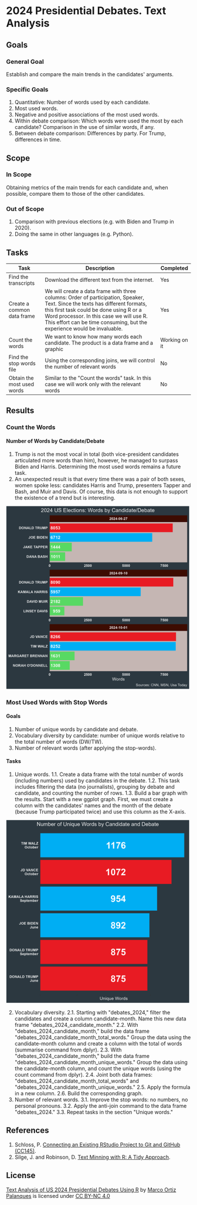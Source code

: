 # 2024 Presidential Debates. Text Analysis

## Goals
### General Goal
Establish and compare the main trends in the candidates' arguments.

### Specific Goals
1. Quantitative: Number of words used by each candidate.
2. Most used words.
3. Negative and positive associations of the most used words.
4. Within debate comparison: Which words were used the most by each candidate? Comparison in the use of similar words, if any.
5. Between debate comparison: Differences by party. For Trump, differences in time.

## Scope
### In Scope
Obtaining metrics of the main trends for each candidate and, when possible, compare them to those of the other candidates.
### Out of Scope
1. Comparison with previous elections (e.g. with Biden and Trump in 2020).
2. Doing the same in other languages (e.g. Python).

## Tasks
Task      |Description         |Completed
----------|--------------------|---------
Find the transcripts|Download the different text from the internet.|Yes
Create a common data frame|We will create a data frame with three columns: Order of participation, Speaker, Text. Since the texts has different formats, this first task could be done using R or a Word processor. In this case we will use R. This effort can be time consuming, but the experience would be invaluable.|Yes
Count the words|We want to know how many words each candidate. The product is a data frame and a graphic|Working on it
Find the stop words file|Using the corresponding joins, we will control the number of relevant words|No
Obtain the most used words|Similar to the "Count the words" task. In this case we will work only with the relevant words|No

## Results
### Count the Words
#### Number of Words by Candidate/Debate
1. Trump is not the most vocal in total (both vice-president candidates articulated more words than him), however, he managed to surpass Biden and Harris. Determining the most used words remains a future task.
2. An unexpected result is that every time there was a pair of both sexes, women spoke less: candidates Harris and Trump, presenters Tapper and Bash, and Muir and Davis. Of course, this data is not enough to support the existence of a trend but is interesting.
<img src="graph/word_count.png" alt="drawing" width="500"/>

### Most Used Words with Stop Words

#### Goals

1. Number of unique words by candidate and debate.
2. Vocabulary diversity by candidate: number of unique words relative to the total number of words (DW/TW).
3. Number of relevant words (after applying the stop-words).

#### Tasks

1. Unique words.
1.1. Create a data frame with the total number of words (including numbers) used by candidates in the debate. 1.2. This task includes filtering the data (no journalists), grouping by debate and candidate, and counting the number of rows.
1.3. Build a bar graph with the results. Start with a new ggplot graph. First, we must create a column with the candidates' names and the month of the debate (because Trump participated twice) and use this column as the X-axis.

<img src="graph/word_unique_words.png" alt="drawing" width="500"/>

2. Vocabulary diversity.
2.1. Starting with "debates_2024," filter the candidates and create a column candidate-month. Name this new data frame "debates_2024_candidate_month." 
2.2. With "debates_2024_candidate_month," build the data frame "debates_2024_candidate_month_total_words."  Group the data using the candidate-month column and create a column with the total of words (summarise command from dplyr).
2.3. With "debates_2024_candidate_month," build the data frame "debates_2024_candidate_month_unique_words." Group the data using the candidate-month column, and count the unique words (using the count command from dplyr).
2.4. Joint both data frames: "debates_2024_candidate_month_total_words" and "debates_2024_candidate_month_unique_words."
2.5. Apply the formula in a new column.
2.6. Build the corresponding graph.
3. Number of relevant words.
3.1. Improve the stop words: no numbers, no personal pronouns.
3.2. Apply the anti-join command to the data frame "debates_2024."
3.3. Repeat tasks in the section "Unique words."

## References
1. Schloss, P. [Connecting an Existing RStudio Project to Git and GitHub (CC145)](https://www.youtube.com/watch?v=bUoN85QvC10).
2. Silge, J. and Robinson, D. [Text Minning with R: A Tidy Approach](https://www.tidytextmining.com/). 

## License
<p xmlns:cc="http://creativecommons.org/ns#" xmlns:dct="http://purl.org/dc/terms/"><a property="dct:title" rel="cc:attributionURL" href="https://github.com/ortizpalanques1/debates_US_2024">Text Analysis of US 2024 Presidential Debates Using R</a> by <a rel="cc:attributionURL dct:creator" property="cc:attributionName" href="https://www.linkedin.com/in/marco-ortiz-palanques-710a556b/">Marco Ortiz Palanques</a> is licensed under <a href="https://creativecommons.org/licenses/by-nc/4.0/?ref=chooser-v1" target="_blank" rel="license noopener noreferrer" style="display:inline-block;">CC BY-NC 4.0<img style="height:22px!important;margin-left:3px;vertical-align:text-bottom;" src="https://mirrors.creativecommons.org/presskit/icons/cc.svg?ref=chooser-v1" alt=""><img style="height:22px!important;margin-left:3px;vertical-align:text-bottom;" src="https://mirrors.creativecommons.org/presskit/icons/by.svg?ref=chooser-v1" alt=""><img style="height:22px!important;margin-left:3px;vertical-align:text-bottom;" src="https://mirrors.creativecommons.org/presskit/icons/nc.svg?ref=chooser-v1" alt=""></a></p>
